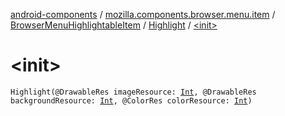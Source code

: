 [android-components](../../../index.md) / [mozilla.components.browser.menu.item](../../index.md) / [BrowserMenuHighlightableItem](../index.md) / [Highlight](index.md) / [&lt;init&gt;](./-init-.md)

# &lt;init&gt;

`Highlight(@DrawableRes imageResource: `[`Int`](https://kotlinlang.org/api/latest/jvm/stdlib/kotlin/-int/index.html)`, @DrawableRes backgroundResource: `[`Int`](https://kotlinlang.org/api/latest/jvm/stdlib/kotlin/-int/index.html)`, @ColorRes colorResource: `[`Int`](https://kotlinlang.org/api/latest/jvm/stdlib/kotlin/-int/index.html)`)`